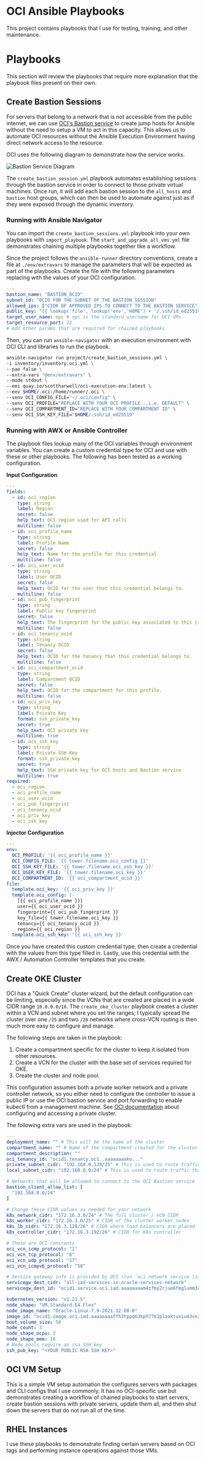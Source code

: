 # OCI Ansible Playbooks

This project contains playbooks that I use for testing, training, and other maintenance.

# Playbooks

This section will review the playbooks that require more explanation that the playbook files present on their own.

## Create Bastion Sessions

For servers that belong to a network that is not accessible from the public internet, we can use [OCI's Bastion service](https://docs.oracle.com/en-us/iaas/Content/Bastion/Concepts/bastionoverview.htm) to create jump hosts for Ansible without the need to setup a VM to act in this capacity.  This allows us to automate OCI resources without the Ansible Execution Environment having direct network access to the resource.

OCI uses the following diagram to demonstrate how the service works.

![Bastion Service Diagram](https://docs.oracle.com/en-us/iaas/Content/Bastion/images/bastion-overview-diagram.png)

The `create_bastion_session.yml` playbook automates establishing sessions through the bastion service in order to connect to those private virtual machines.  Once run, it will add each bastion session to the `all_hosts` and `bastion` host groups, which can then be used to automate against just as if they were exposed through the dynamic inventory.

### Running with Ansible Navigator

You can import the `create_bastion_sessions.yml` playbook into your own playbooks with `import_playbook`.  The `start_and_upgrade_all_vms.yml` file demonstrates chaining multiple playbooks together like a workflow.

Since the project follows the `ansible-runner` directory conventions, create a file at `./env/extravars` to manage the parameters that will be expected as part of the playbooks.  Create the file with the following parameters replacing with the values of your OCI configuration.

```yaml
---
bastion_name: "BASTION_OCID"
subnet_id: "OCID FOR THE SUBNET OF THE BASTION SESSION"
allowed_ips: ["CIDR OF APPROVED IPS TO CONNECT TO THE BASTION SERVICE"]
public_key: "{{ lookup('file', lookup('env','HOME') + '/.ssh/id_ed25519.pub') }}" # Replace with the public key that ansible will use to connect to the servers
target_user_name: opc # opc is the standard username for OCI VMs
target_resource_port: 22
# Add other params that are required for chained playbooks

```

Then, you can run `ansible-navigator` with an execution environment with OCI CLI and libraries to run the playbook.

```bash
ansible-navigator run project/create_bastion_sessions.yml \
-i inventory/inventory.oci.yml \
--pae false \
--extra-vars "@env/extravars" \
--mode stdout \
--eei quay.io/scottharwell/oci-execution-env:latest \
--eev $HOME/.oci:/home/runner/.oci \
--senv OCI_CONFIG_FILE="~/.oci/config" \
--senv OCI_PROFILE="REPLACE WITH YOUR OCI PROFILE...i.e. DEFAULT" \
--senv OCI_COMPARTMENT_ID="REPLACE WITH YOUR COMPARTMENT ID" \
--senv OCI_SSH_KEY_FILE="$HOME/.ssh/id_ed25519"
```

### Running with AWX or Ansible Controller

The playbook files lookup many of the OCI variables through environment variables.  You can create a custom credential type for OCI and use with these or other playbooks.  The following has been tested as a working configuration.

**Input Configuration**

```yaml
---
fields:
  - id: oci_region
    type: string
    label: Region
    secret: false
    help_text: OCI region used for API calls
    multiline: false
  - id: oci_profile_name
    type: string
    label: Profile Name
    secret: false
    help_text: Name for the profile for this credential
    multiline: false
  - id: oci_user_ocid
    type: string
    label: User OCID
    secret: false
    help_text: OCID for the user that this credential belongs to.
    multiline: false
  - id: oci_pub_fingerprint
    type: string
    label: Public key fingerprint
    secret: false
    help_text: The fingerprint for the public key associated to this credential.
    multiline: false
  - id: oci_tenancy_ocid
    type: string
    label: Tenancy OCID
    secret: false
    help_text: OCID for the tenancy that this credential belongs to.
    multiline: false
  - id: oci_compartment_ocid
    type: string
    label: Compartment OCID
    secret: false
    help_text: OCID for the compartment for this profile.
    multiline: false
  - id: oci_priv_key
    type: string
    label: Private Key
    format: ssh_private_key
    secret: true
    help_text: OCI private key
    multiline: true
  - id: oci_ssh_key
    type: string
    label: Private SSH Key
    format: ssh_private_key
    secret: true
    help_text: SSH private key for OCI hosts and Bastion service
    multiline: true
required:
  - oci_region
  - oci_profile_name
  - oci_user_ocid
  - oci_pub_fingerprint
  - oci_tenancy_ocid
  - oci_priv_key
  - oci_ssh_key

```

**Injector Configuration**

```yaml
---
env:
  OCI_PROFILE: '{{ oci_profile_name }}'
  OCI_CONFIG_FILE: '{{ tower.filename.oci_config }}'
  OCI_SSH_KEY_FILE: '{{ tower.filename.oci_ssh_key }}'
  OCI_USER_KEY_FILE: '{{ tower.filename.oci_key }}'
  OCI_COMPARTMENT_ID: '{{ oci_compartment_ocid }}'
file:
  template.oci_key: '{{ oci_priv_key }}'
  template.oci_config: |-
    [{{ oci_profile_name }}]
    user={{ oci_user_ocid }} 
    fingerprint={{ oci_pub_fingerprint }} 
    key_file={{ tower.filename.oci_key }} 
    tenancy={{ oci_tenancy_ocid }} 
    region={{ oci_region }}
  template.oci_ssh_key: '{{ oci_ssh_key }}'

```

Once you have created this custom credential type, then create a credential with the values from this type filled in.  Lastly, use this credential with the AWX / Automation Controller templates that you create.

## Create OKE Cluster

OCI has a "Quick Create" cluster wizard, but the default configuration can be limiting, especially since the VCNs that are created are placed in a wide CIDR range `10.0.0.0/16`.  The `create_oke_cluster` playbook creates a cluster within a VCN and subnet where you set the ranges; I typically spread the cluster over one `/25` and two `/26` networks where cross-VCN routing is then much more easy to configure and manage.

The following steps are taken in the playbook:

1. Create a compartment specific for the cluster to keep it isolated from other resources.
2. Create a VCN for the cluster with the base set of services required for OKE.
3. Create the cluster and node pool.

This configuration assumes both a private worker network and a private controller network, so you either need to configure the controller to issue a public IP or use the OCI bastion service and port forwarding to enable kubectl from a management machine.  See [OCI documentation](https://www.ateam-oracle.com/post/using-oci-bastion-service-to-manage-private-oke-kubernetes-clusters) about configuring and accessing a private cluster.

The following extra vars are used in the playbook:

```yaml
---
deployment_name: "" # This will be the name of the cluster
compartment_name: "" # Name of the compartment created for the cluster
compartment_description: ""
oci_tenancy_id: "ocid1.tenancy.oc1..aaaaaaaako..."
private_subnet_cidr: "192.168.0.128/25" # This is used to route traffic from an existing private subnet where you may have bastion servers
local_subnet_cidr: "192.168.0.0/24" # This is used to route traffic through a local network that you may have peered with a VPN. Remove from the playbook if not needed.

# Networks that will be allowed to connect to the OCI Bastion service
bastion_client_allow_list: [
  "192.168.0.0/24"
]

# Change these CIDR values as needed for your network
k8s_network_cidr: "172.16.3.0/24" # The full cluster / VCN CIDR
k8s_worker_cidr: "172.16.3.0/25" # CIDR of the cluster worker nodes
k8s_lb_cidr: "172.16.3.128/26" # CIDR where load balancers are placed
k8s_controller_cidr: "172.16.3.192/26" # CIDR for K8s controller

# These are OCI constants
oci_vcn_icmp_protocol: "1"
oci_vcn_tcp_protocol: "6"
oci_vcn_udp_protocol: "17"
oci_vcn_icmpv6_protocol: "58"

# Service gateway info is provided by OCI (run `oci network service list` via the CLI for info in your region)
servicegw_dest_cidr: "all-iad-services-in-oracle-services-network"
servicegw_dest_id: "ocid1.service.oc1.iad.aaaaaaaam4zfmy2rjue6fmglumm3czgisxzrnvrwqeodtztg7hwa272mlfna"

kubernetes_version: "v1.21.5"
node_shape: "VM.Standard.E4.Flex"
node_image_name: "Oracle-Linux-7.9-2021.12.08-0"
image_id: "ocid1.image.oc1.iad.aaaaaaaaffh3tppq63kph77k3plaaktuxiu43vnz2y5oefkec37kwh7oomea"
boot_volume_size: 50
node_count: 3
node_shape_ocpu: 2
node_shape_mem: 16
# Node pools require an rsa SSH key
ssh_pub_key: "<YOUR PUBLIC RSA SSH KEY>"

```

## OCI VM Setup

This is a simple VM setup automation the configures servers with packages and CLI configs that I use commonly.  It has no OCI-specific use but demonstrates creating a workflow of chained playbooks to start servers, create bastion sessions with private servers, update them all, and then shut down the servers that do not run all of the time.

## RHEL Instances

I use these playbooks to demonstrate finding certain servers based on OCI tags and performing instance operations against those VMs.
